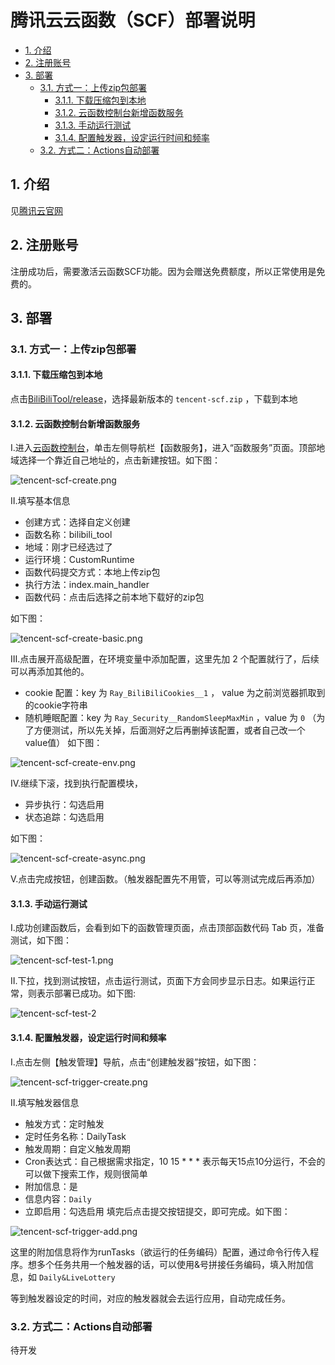 # 腾讯云云函数（SCF）部署说明
<!-- TOC depthFrom:2 -->

- [1. 介绍](#1-介绍)
- [2. 注册账号](#2-注册账号)
- [3. 部署](#3-部署)
    - [3.1. 方式一：上传zip包部署](#31-方式一上传zip包部署)
        - [3.1.1. 下载压缩包到本地](#311-下载压缩包到本地)
        - [3.1.2. 云函数控制台新增函数服务](#312-云函数控制台新增函数服务)
        - [3.1.3. 手动运行测试](#313-手动运行测试)
        - [3.1.4. 配置触发器，设定运行时间和频率](#314-配置触发器设定运行时间和频率)
    - [3.2. 方式二：Actions自动部署](#32-方式二actions自动部署)

<!-- /TOC -->

## 1. 介绍
见[腾讯云官网](https://cloud.tencent.com/document/product/583)

## 2. 注册账号
注册成功后，需要激活云函数SCF功能。因为会赠送免费额度，所以正常使用是免费的。

## 3. 部署
### 3.1. 方式一：上传zip包部署
#### 3.1.1. 下载压缩包到本地
点击[BiliBiliTool/release](https://github.com/RayWangQvQ/BiliBiliTool/releases)，选择最新版本的 `tencent-scf.zip` ，下载到本地
#### 3.1.2. 云函数控制台新增函数服务
Ⅰ.进入[云函数控制台](https://console.cloud.tencent.com/scf/)，单击左侧导航栏【函数服务】，进入“函数服务”页面。顶部地域选择一个靠近自己地址的，点击新建按钮。如下图：

![tencent-scf-create.png](docs/imgs/tencent-scf-create.png)

Ⅱ.填写基本信息
* 创建方式：选择自定义创建
* 函数名称：bilibili_tool
* 地域：刚才已经选过了
* 运行环境：CustomRuntime
* 函数代码提交方式：本地上传zip包
* 执行方法：index.main_handler
* 函数代码：点击后选择之前本地下载好的zip包

如下图：

![tencent-scf-create-basic.png](docs/imgs/tencent-scf-create-basic.png)

Ⅲ.点击展开高级配置，在环境变量中添加配置，这里先加 2 个配置就行了，后续可以再添加其他的。
* cookie 配置：key 为 `Ray_BiliBiliCookies__1` ， value 为之前浏览器抓取到的cookie字符串
* 随机睡眠配置：key 为 `Ray_Security__RandomSleepMaxMin` ，value 为 `0` （为了方便测试，所以先关掉，后面测好之后再删掉该配置，或者自己改一个value值）
如下图：

![tencent-scf-create-env.png](docs/imgs/tencent-scf-create-env.png)

Ⅳ.继续下滚，找到执行配置模块，
* 异步执行：勾选启用
* 状态追踪：勾选启用

如下图：

![tencent-scf-create-async.png](docs/imgs/tencent-scf-create-async.png)

Ⅴ.点击完成按钮，创建函数。（触发器配置先不用管，可以等测试完成后再添加）

#### 3.1.3. 手动运行测试
Ⅰ.成功创建函数后，会看到如下的函数管理页面，点击顶部函数代码 Tab 页，准备测试，如下图：

![tencent-scf-test-1.png](docs/imgs/tencent-scf-test-1.png)

Ⅱ.下拉，找到测试按钮，点击运行测试，页面下方会同步显示日志。如果运行正常，则表示部署已成功。如下图:

![tencent-scf-test-2](docs/imgs/tencent-scf-test-2.png)

#### 3.1.4. 配置触发器，设定运行时间和频率
Ⅰ.点击左侧【触发管理】导航，点击“创建触发器”按钮，如下图：

![tencent-scf-trigger-create.png](docs/imgs/tencent-scf-trigger-create.png)

Ⅱ.填写触发器信息
* 触发方式：定时触发
* 定时任务名称：DailyTask
* 触发周期：自定义触发周期
* Cron表达式：自己根据需求指定，10 15 * * * 表示每天15点10分运行，不会的可以做下搜索工作，规则很简单
* 附加信息：是
* 信息内容：`Daily`
* 立即启用：勾选启用
填完后点击提交按钮提交，即可完成。如下图：

![tencent-scf-trigger-add.png](docs/imgs/tencent-scf-trigger-add.png)

这里的附加信息将作为runTasks（欲运行的任务编码）配置，通过命令行传入程序。想多个任务共用一个触发器的话，可以使用&号拼接任务编码，填入附加信息，如 `Daily&LiveLottery`

等到触发器设定的时间，对应的触发器就会去运行应用，自动完成任务。

### 3.2. 方式二：Actions自动部署
待开发